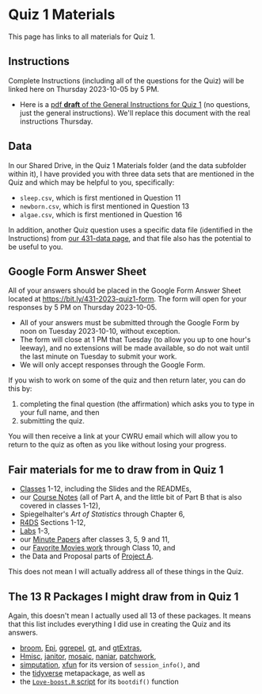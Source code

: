 # Quiz 1 Materials

This page has links to all materials for Quiz 1.

## Instructions

Complete Instructions (including all of the questions for the Quiz) will be linked here on Thursday 2023-10-05 by 5 PM.

- Here is a [pdf **draft** of the General Instructions for Quiz 1](https://github.com/THOMASELOVE/431-quizzes-2023/blob/main/quiz1/431-2023-quiz1-instructions-draft.pdf) (no questions, just the general instructions). We'll replace this document with the real instructions Thursday.

## Data

In our Shared Drive, in the Quiz 1 Materials folder (and the data subfolder within it), I have provided you with three data sets that are mentioned in the Quiz and which may be helpful to you, specifically:

- `sleep.csv`, which is first mentioned in Question 11
- `newborn.csv`, which is first mentioned in Question 13
- `algae.csv`, which is first mentioned in Question 16 

In addition, another Quiz question uses a specific data file (identified in the Instructions) from [our 431-data page](https://github.com/THOMASELOVE/431-data/tree/main/data-and-code), and that file also has the potential to be useful to you.
 
## Google Form Answer Sheet

All of your answers should be placed in the Google Form Answer Sheet located at <https://bit.ly/431-2023-quiz1-form>. The form will open for your responses by 5 PM on Thursday 2023-10-05.

- All of your answers must be submitted through the Google Form by noon on Tuesday 2023-10-10, without exception.
- The form will close at 1 PM that Tuesday (to allow you up to one hour's leeway), and no extensions will be made available, so do not wait until the last minute on Tuesday to submit your work.
- We will only accept responses through the Google Form.

If you wish to work on some of the quiz and then return later, you can do this by:

1. completing the final question (the affirmation) which asks you to type in your full name, and then
2. submitting the quiz.

You will then receive a link at your CWRU email which will allow you to return to the quiz as often as you like without losing your progress.
  
## Fair materials for me to draw from in Quiz 1

- [Classes](https://github.com/THOMASELOVE/431-classes-2023/tree/main) 1-12, including the Slides and the READMEs,
- our [Course Notes](https://thomaselove.github.io/431-notes/) (all of Part A, and the little bit of Part B that is also covered in classes 1-12),
- Spiegelhalter's *Art of Statistics* through Chapter 6,
- [R4DS](https://r4ds.hadley.nz/) Sections 1-12, 
- [Labs](https://github.com/THOMASELOVE/431-labs-2023) 1-3,
- our [Minute Papers](https://github.com/THOMASELOVE/431-minute-2023) after classes 3, 5, 9 and 11,
- our [Favorite Movies work](https://github.com/THOMASELOVE/431-classes-2023/tree/main/movies) through Class 10, and
- the Data and Proposal parts of [Project A](https://thomaselove.github.io/431-projectA-2023/).

This does not mean I will actually address all of these things in the Quiz.

## The 13 R Packages I might draw from in Quiz 1

Again, this doesn't mean I actually used all 13 of these packages. It means that this list includes everything I did use in creating the Quiz and its answers.

- [broom](https://broom.tidymodels.org/), [Epi](http://bendixcarstensen.com/Epi/), [ggrepel](https://ggrepel.slowkow.com/), [gt](https://gt.rstudio.com/), and [gtExtras](https://jthomasmock.github.io/gtExtras/),
- [Hmisc](https://hbiostat.org/r/hmisc/), [janitor](https://github.com/sfirke/janitor), [mosaic](https://github.com/ProjectMOSAIC/mosaic), [naniar](https://naniar.njtierney.com/), [patchwork](https://patchwork.data-imaginist.com/),
- [simputation](https://github.com/markvanderloo/simputation), [xfun](https://yihui.org/xfun/) for its version of `session_info()`, and
- the [tidyverse](https://www.tidyverse.org/) metapackage, as well as
- the [`Love-boost.R` script](https://raw.githubusercontent.com/THOMASELOVE/431-data/main/data-and-code/Love-boost.R) for its `bootdif()` function
